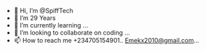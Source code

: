 - 👋 Hi, I’m @SpiffTech
- 👀 I’m 29 Years 
- 🌱 I’m currently learning ...
- 💞️ I’m looking to collaborate on coding ...
- 📫 How to reach me +234705154901.. Emekx2010@gmail.com...

<!---
Emekx/Emekx is a ✨ special ✨ repository because its `README.md` (this file) appears on your GitHub profile.
You can click the Preview link to take a look at your changes.
--->

